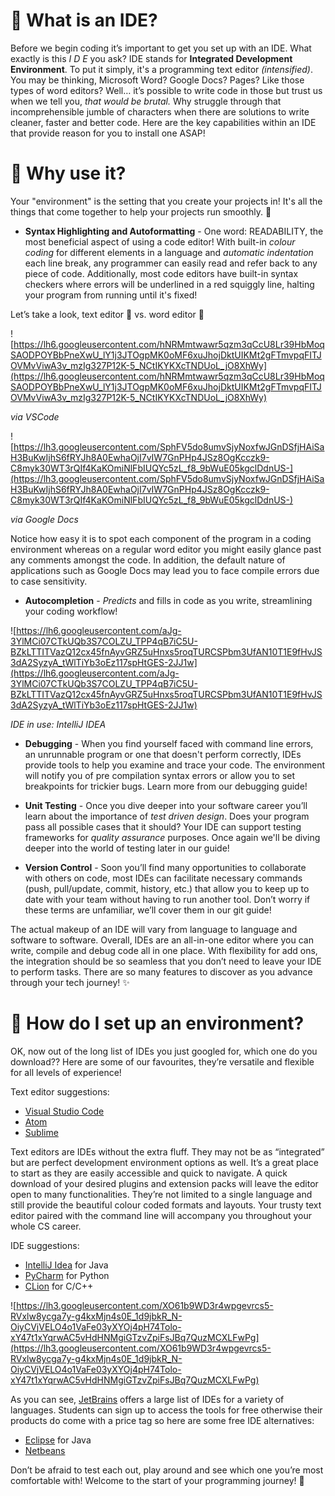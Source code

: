 # 👀 What is an IDE?

Before we begin coding it’s important to get you set up with an IDE. What exactly is this *I D E* you ask? IDE stands for **Integrated Development Environment**. To put it simply, it's a programming text editor *(intensified)*. You may be thinking, Microsoft Word? Google Docs? Pages? Like those types of word editors? Well… it’s possible to write code in those but trust us when we tell you, *that would be brutal.* Why struggle through that incomprehensible jumble of characters when there are solutions to write cleaner, faster and better code. Here are the key capabilities within an IDE that provide reason for you to install one ASAP!

# 🔎 Why use it?

Your "environment" is the setting that you create your projects in! It's all the things that come together to help your projects run smoothly. 🌴

- **Syntax Highlighting and Autoformatting** - One word: READABILITY, the most beneficial aspect of using a code editor! With built-in *colour coding* for different elements in a language and *automatic indentation* each line break, any programmer can easily read and refer back to any piece of code. Additionally, most code editors have built-in syntax checkers where errors will be underlined in a red squiggly line, halting your program from running until it's fixed!

Let’s take a look, text editor 🤩 vs. word editor 🤢

![https://lh6.googleusercontent.com/hNRMmtwawr5qzm3qCcU8Lr39HbMoqSAODPOYBbPneXwU_lY1j3JTOgpMK0oMF6xuJhojDktUIKMt2gFTmvpqFITJOVMvViwA3v_mzIg327P12K-5_NCtIKYKXcTNDUoL_jO8XhWy](https://lh6.googleusercontent.com/hNRMmtwawr5qzm3qCcU8Lr39HbMoqSAODPOYBbPneXwU_lY1j3JTOgpMK0oMF6xuJhojDktUIKMt2gFTmvpqFITJOVMvViwA3v_mzIg327P12K-5_NCtIKYKXcTNDUoL_jO8XhWy)

*via VSCode*

![https://lh3.googleusercontent.com/SphFV5do8umvSjyNoxfwJGnDSfjHAiSaH3BuKwIjhS6fRYJh8A0EwhaOjI7vIW7GnPHp4JSz8OgKcczk9-C8myk30WT3rQIf4KaKOmiNlFbIUQYc5zL_f8_9bWuE05kgclDdnUS-](https://lh3.googleusercontent.com/SphFV5do8umvSjyNoxfwJGnDSfjHAiSaH3BuKwIjhS6fRYJh8A0EwhaOjI7vIW7GnPHp4JSz8OgKcczk9-C8myk30WT3rQIf4KaKOmiNlFbIUQYc5zL_f8_9bWuE05kgclDdnUS-)

*via Google Docs*

Notice how easy it is to spot each component of the program in a coding environment whereas on a regular word editor you might easily glance past any comments amongst the code. In addition, the default nature of applications such as Google Docs may lead you to face compile errors due to case sensitivity.

- **Autocompletion** - *Predicts* and fills in code as you write, streamlining your coding workflow!

![https://lh6.googleusercontent.com/aJg-3YlMCi07CTkUQb3S7COLZU_TPP4qB7iC5U-BZkLTTITVazQ12cx45fnAyvGRZ5uHnxs5roqTURCSPbm3UfAN10T1E9fHvJS3dA2SyzyA_tWlTiYb3oEz117spHtGES-2JJ1w](https://lh6.googleusercontent.com/aJg-3YlMCi07CTkUQb3S7COLZU_TPP4qB7iC5U-BZkLTTITVazQ12cx45fnAyvGRZ5uHnxs5roqTURCSPbm3UfAN10T1E9fHvJS3dA2SyzyA_tWlTiYb3oEz117spHtGES-2JJ1w)

*IDE in use: IntelliJ IDEA*

- **Debugging** - When you find yourself faced with command line errors, an unrunnable program or one that doesn't perform correctly, IDEs provide tools to help you examine and trace your code. The environment will notify you of pre compilation syntax errors or allow you to set breakpoints for trickier bugs. Learn more from our debugging guide! <quick link to debugging section>

- **Unit Testing** - Once you dive deeper into your software career you’ll learn about the importance of *test driven design*. Does your program pass all possible cases that it should? Your IDE can support testing frameworks for *quality assurance* purposes. Once again we'll be diving deeper into the world of testing later in our guide! <quick link to debugging section: writing tests>

- **Version Control** - Soon you’ll find many opportunities to collaborate with others on code, most IDEs can facilitate necessary commands (push, pull/update, commit, history, etc.) that allow you to keep up to date with your team without having to run another tool. Don’t worry if these terms are unfamiliar, we’ll cover them in our git guide! <link to git section>

The actual makeup of an IDE will vary from language to language and software to software. Overall, IDEs are an all-in-one editor where you can write, compile and debug code all in one place. With flexibility for add ons, the integration should be so seamless that you don’t need to leave your IDE to perform tasks. There are so many features to discover as you advance through your tech journey! ✨

# 🚀 How do I set up an environment?

OK, now out of the long list of IDEs you just googled for, which one do you download?? Here are some of our favourites, they’re versatile and flexible for all levels of experience!

Text editor suggestions:

- [Visual Studio Code](https://code.visualstudio.com/)
- [Atom](https://atom.io/)
- [Sublime](https://www.sublimetext.com/)

Text editors are IDEs without the extra fluff. They may not be as “integrated” but are perfect development environment options as well. It’s a great place to start as they are easily accessible and quick to navigate. A quick download of your desired plugins and extension packs will leave the editor open to many functionalities. They’re not limited to a single language and still provide the beautiful colour coded formats and layouts. Your trusty text editor paired with the command line <link to command line guide> will accompany you throughout your whole CS career.

IDE suggestions:

- [IntelliJ Idea](https://www.jetbrains.com/idea/) for Java
- [PyCharm](https://www.jetbrains.com/pycharm/) for Python
- [CLion](https://www.jetbrains.com/clion/) for C/C++

![https://lh3.googleusercontent.com/XO61b9WD3r4wpgevrcs5-RVxlw8ycga7y-g4kxMjn4s0E_1d9jbkR_N-OiyCVjVELO4o1VaFe03yXYOj4pH74Tolo-xY47t1xYqrwAC5vHdHNMgiGTzvZpiFsJBq7QuzMCXLFwPg](https://lh3.googleusercontent.com/XO61b9WD3r4wpgevrcs5-RVxlw8ycga7y-g4kxMjn4s0E_1d9jbkR_N-OiyCVjVELO4o1VaFe03yXYOj4pH74Tolo-xY47t1xYqrwAC5vHdHNMgiGTzvZpiFsJBq7QuzMCXLFwPg)

As you can see, [JetBrains](https://www.jetbrains.com/products.html) offers a large list of IDEs for a variety of languages. Students can sign up to access the tools for free otherwise their products do come with a price tag so here are some free IDE alternatives:

- [Eclipse](https://www.eclipse.org/eclipseide/) for Java
- [Netbeans](https://netbeans.org/downloads/8.2/rc/)

Don’t be afraid to test each out, play around and see which one you’re most comfortable with! Welcome to the start of your programming journey! 🎉